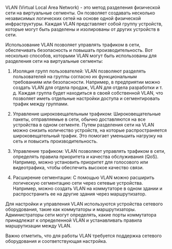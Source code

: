 VLAN (Virtual Local Area Network) - это метод разделения физической сети на виртуальные сегменты. Он позволяет создавать несколько независимых логических сетей на основе одной физической инфраструктуры. Каждая VLAN представляет собой группу устройств, которые могут быть разделены и изолированы от других устройств в сети.

Использование VLAN позволяет управлять трафиком в сети, обеспечивать безопасность и повышать производительность. Вот несколько способов, которыми VLAN могут быть использованы для разделения сети на виртуальные сегменты:

1. Изоляция групп пользователей: VLAN позволяют разделять пользователей на группы согласно их функциональным требованиям или безопасности. Например, в предприятии можно создать VLAN для отдела продаж, VLAN для отдела разработки и т. д. Каждая группа будет находиться в своей собственной VLAN, что позволяет иметь отдельные настройки доступа и сегментировать трафик между группами.

2. Управление широковещательным трафиком: Широковещательные пакеты, отправляемые в сети, обычно доставляются на все устройства в одном сегменте. Путем разделения сети на VLAN можно снизить количество устройств, на которые распространяется широковещательный трафик. Это помогает уменьшить нагрузку на сеть и повысить производительность.

3. Управление трафиком: VLAN позволяют управлять трафиком в сети, определять правила приоритета и качества обслуживания (QoS). Например, можно установить приоритет для голосового или видеотрафика, чтобы обеспечить высокое качество связи.

4. Расширение сегментации: С помощью VLAN можно расширить логическую сегментацию сети через сетевые устройства. Например, можно создать VLAN на коммутаторе в одном здании и распространить ее на другие здания через маршрутизатор.

Для настройки и управления VLAN используются устройства сетевого оборудования, такие как коммутаторы и маршрутизаторы. Администраторы сети могут определять, какие порты коммутатора принадлежат к определенной VLAN и устанавливать правила маршрутизации между VLAN.

Важно отметить, что для работы VLAN требуется поддержка сетевого оборудования и соответствующая настройка.
